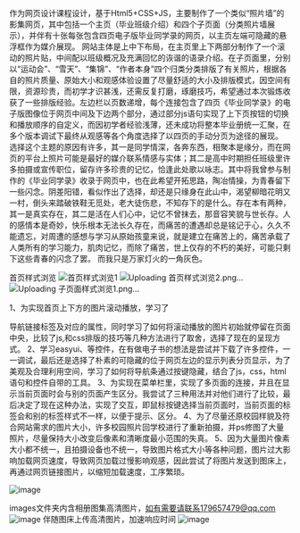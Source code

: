   作为网页设计课程设计，基于Html5+CSS+JS，主要制作了一个类似“照片墙”的影集网页，其中包括一个主页（毕业班级介绍）和四个子页面（分类照片墙展示），并伴有十张每张包含四页电子版毕业同学录的网页，以主页左端可隐藏的悬浮框作为媒介展现。
  网站主体是上中下布局，在主页里上下两部分制作了一个滚动的照片贴，中间配以班级概况及充满回忆的诙谐的语录介绍。在子页面里，分别以“运动会”、“雪天”、“集锦”、“作者本身”四个归类分类排版了有关照片，根据各自的照片质量、原始大小和观感体验设置了尽量舒适的大小及排版模式，因空间有限，资源珍贵，而初学才识甚浅，还需反复打磨，琢磨技巧，希望通过本次锻炼收获了一些排版经验。左边栏以页数递增，每个连接包含了四页《毕业同学录》的电子版图像位于网页中间及下边两个部分，通过部分js语句实现了上下页按钮的切换和播放顺序的自定义，而因初学者经验浅薄，还未成功将整本毕业册统一汇聚，在多个版本调试下最终从观感等各个角度选择了以四页的手动分页为途径的展现。
  选择这个主题的原因有许多，其一是同学情深，各奔东西，相聚本是缘分，而在网页的平台上照片可能是最好的媒介联系情感与实体；其二是高中时期担任班级里许多拍摄或宣传职位，留存许多珍贵的记忆，恰逢此处歌以咏志。其中将我曾参与制作的《毕业同学录》收录于网页中，也在此希望开拓思路，陶冶情操，为青春留下一些闪念。阴差阳错，看似作出了选择，却还是只缘身在此山中，渴望柳暗花明又一村，倒头来踏破铁鞋无觅处，老大徒伤悲，不知存下的是什么。存在本有两种，其一是真实存在，其二是活在人们心中，记忆不曾抹去，那音容笑貌与世长存。人的感情本是奇妙，快乐根本无法长久存在，而痛苦的遭遇却总是铭记于心，久久不能遗忘，对周遭的感想与学习从原始孩童来说，就是建立在痛苦上的，痛苦承载了人类所有的学习能力，肌肉记忆，而除了痛苦，世上仅存的不朽的美好，可能只剩下这些青春的闪念了罢。
  而我只是万家灯火的一角灰色。


首页样式浏览
![首页样式浏览1](https://user-images.githubusercontent.com/70763281/184132123-8946b051-318d-43e8-a401-d299480f65c0.png)
![Uploading 首页样式浏览2.png…]()
![Uploading 子页面样式浏览1.png…]()

1、为实现首页上下方的图片滚动播放，学习了<nav></nav>导航链接标签及对应的属性，同时学习了如何将滚动播放的图片初始就停留在页面中央，比较了js,和css排版的技巧等几种方法进行了取舍，选择了现在的呈现方式。
2、学习easyui、等控件，在有做电子书的想法是尝试并下载了许多控件，一一调试，最后还是选择了朴素的可隐藏的位于网页左边的显示列表分页显示，为了美观及合理利用空间，学习了如何将导航条通过按键隐藏，结合了js，css，html语句和控件自带的工具。
3、为实现在菜单栏里，实现了多页面的连接，并且在显示当前页面时会与别的页面产生区分。我尝试了三种用法并对他们进行了比较，最后决定了现在这种办法，实现了交互，即鼠标按键选择当前页面时，当前页面的标签会和别的标签样式不一样，以便于提示、区分。
4、为了尽量还原校园样貌及符合网站需求的图片大小，许多校园照片回学校进行了重新拍摄，并ps修图了大量照片，尽量保持大小改变后像素和清晰度最小范围的失真。
5、因为大量图片像素大小都不统一，且拍摄设备也不统一，导致图片格式大小等各种问题，图片过大影响加载网页速度，导致网页加载过慢影响观感，因此尝试了将图片发送到图床上，再通过网页链接图片，以缩短加载速度，工序繁琐。

![image](https://user-images.githubusercontent.com/70763281/184131714-2b8e3768-b607-4d6d-95ed-0794effbd4f1.png)

images文件夹内含相册图集高清图片，如有需要请联系179657479@qq.com
![image](https://user-images.githubusercontent.com/70763281/184131740-14153e81-b143-4377-9c09-0bb9a4a457d6.png)
伴随图床上传高清图片，加速响应时间
![image](https://user-images.githubusercontent.com/70763281/184131788-1696e698-ce11-4a0e-ad96-2252c660ef1c.png)
